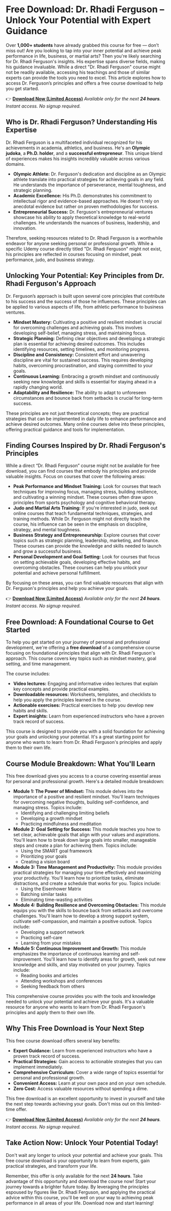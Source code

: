 # Free Download: Dr. Rhadi Ferguson – Unlock Your Potential with Expert Guidance

Over **1,000+ students** have already grabbed this course for free — don’t miss out!
Are you looking to tap into your inner potential and achieve peak performance in life, business, or martial arts? Then you're likely searching for Dr. Rhadi Ferguson's insights. His expertise spans diverse fields, making his guidance invaluable. While a direct "Dr. Rhadi Ferguson" course might not be readily available, accessing his teachings and those of similar experts can provide the tools you need to excel. This article explores how to access Dr. Ferguson’s principles and offers a free course download to help you get started.

👉 [**Download Now (Limited Access)**](https://udemywork.com/dr-rhadi-ferguson)
_Available only for the next **24 hours**. Instant access. No signup required._

## Who is Dr. Rhadi Ferguson? Understanding His Expertise

Dr. Rhadi Ferguson is a multifaceted individual recognized for his achievements in academia, athletics, and business. He's an **Olympic judoka**, a **Ph.D. holder**, and a **successful entrepreneur**. This unique blend of experiences makes his insights incredibly valuable across various domains.

*   **Olympic Athlete:** Dr. Ferguson's dedication and discipline as an Olympic athlete translate into practical strategies for achieving goals in any field. He understands the importance of perseverance, mental toughness, and strategic planning.
*   **Academic Excellence:** His Ph.D. demonstrates his commitment to intellectual rigor and evidence-based approaches. He doesn't rely on anecdotal evidence but rather on proven methodologies for success.
*   **Entrepreneurial Success:** Dr. Ferguson's entrepreneurial ventures showcase his ability to apply theoretical knowledge to real-world challenges. He understands the nuances of business, leadership, and innovation.

Therefore, seeking resources related to Dr. Rhadi Ferguson is a worthwhile endeavor for anyone seeking personal or professional growth. While a specific Udemy course directly titled "Dr. Rhadi Ferguson" might not exist, his principles are reflected in courses focusing on mindset, peak performance, judo, and business strategy.

## Unlocking Your Potential: Key Principles from Dr. Rhadi Ferguson's Approach

Dr. Ferguson’s approach is built upon several core principles that contribute to his success and the success of those he influences. These principles can be applied to various aspects of life, from athletic performance to business ventures.

*   **Mindset Mastery:** Cultivating a positive and resilient mindset is crucial for overcoming challenges and achieving goals. This involves developing self-belief, managing stress, and maintaining focus.
*   **Strategic Planning:** Defining clear objectives and developing a strategic plan is essential for achieving desired outcomes. This includes identifying resources, setting timelines, and monitoring progress.
*   **Discipline and Consistency:** Consistent effort and unwavering discipline are vital for sustained success. This requires developing habits, overcoming procrastination, and staying committed to your goals.
*   **Continuous Learning:** Embracing a growth mindset and continuously seeking new knowledge and skills is essential for staying ahead in a rapidly changing world.
*   **Adaptability and Resilience:** The ability to adapt to unforeseen circumstances and bounce back from setbacks is crucial for long-term success.

These principles are not just theoretical concepts; they are practical strategies that can be implemented in daily life to enhance performance and achieve desired outcomes. Many online courses delve into these principles, offering practical guidance and tools for implementation.

## Finding Courses Inspired by Dr. Rhadi Ferguson's Principles

While a direct “Dr. Rhadi Ferguson” course might not be available for free download, you can find courses that embody his principles and provide valuable insights. Focus on courses that cover the following areas:

*   **Peak Performance and Mindset Training:** Look for courses that teach techniques for improving focus, managing stress, building resilience, and cultivating a winning mindset. These courses often draw upon principles from sports psychology and cognitive behavioral therapy.
*   **Judo and Martial Arts Training:** If you're interested in judo, seek out online courses that teach fundamental techniques, strategies, and training methods. While Dr. Ferguson might not directly teach the course, his influence can be seen in the emphasis on discipline, strategy, and mental toughness.
*   **Business Strategy and Entrepreneurship:** Explore courses that cover topics such as strategic planning, leadership, marketing, and finance. These courses can provide the knowledge and skills needed to launch and grow a successful business.
*   **Personal Development and Goal Setting:** Look for courses that focus on setting achievable goals, developing effective habits, and overcoming obstacles. These courses can help you unlock your potential and achieve personal fulfillment.

By focusing on these areas, you can find valuable resources that align with Dr. Ferguson's principles and help you achieve your goals.

👉 [**Download Now (Limited Access)**](https://udemywork.com/dr-rhadi-ferguson)
_Available only for the next **24 hours**. Instant access. No signup required._

## Free Download: A Foundational Course to Get Started

To help you get started on your journey of personal and professional development, we're offering a **free download** of a comprehensive course focusing on foundational principles that align with Dr. Rhadi Ferguson's approach. This course covers key topics such as mindset mastery, goal setting, and time management.

The course includes:

*   **Video lectures:** Engaging and informative video lectures that explain key concepts and provide practical examples.
*   **Downloadable resources:** Worksheets, templates, and checklists to help you apply the principles learned in the course.
*   **Actionable exercises:** Practical exercises to help you develop new habits and skills.
*   **Expert insights:** Learn from experienced instructors who have a proven track record of success.

This course is designed to provide you with a solid foundation for achieving your goals and unlocking your potential. It's a great starting point for anyone who wants to learn from Dr. Rhadi Ferguson's principles and apply them to their own life.

## Course Module Breakdown: What You'll Learn

This free download gives you access to a course covering essential areas for personal and professional growth. Here's a detailed module breakdown:

*   **Module 1: The Power of Mindset:** This module delves into the importance of a positive and resilient mindset. You'll learn techniques for overcoming negative thoughts, building self-confidence, and managing stress. Topics include:
    *   Identifying and challenging limiting beliefs
    *   Developing a growth mindset
    *   Practicing mindfulness and meditation
*   **Module 2: Goal Setting for Success:** This module teaches you how to set clear, achievable goals that align with your values and aspirations. You'll learn how to break down large goals into smaller, manageable steps and create a plan for achieving them. Topics include:
    *   Using the SMART goal framework
    *   Prioritizing your goals
    *   Creating a vision board
*   **Module 3: Time Management and Productivity:** This module provides practical strategies for managing your time effectively and maximizing your productivity. You'll learn how to prioritize tasks, eliminate distractions, and create a schedule that works for you. Topics include:
    *   Using the Eisenhower Matrix
    *   Batching similar tasks
    *   Eliminating time-wasting activities
*   **Module 4: Building Resilience and Overcoming Obstacles:** This module equips you with the skills to bounce back from setbacks and overcome challenges. You'll learn how to develop a strong support system, cultivate self-compassion, and maintain a positive outlook. Topics include:
    *   Developing a support network
    *   Practicing self-care
    *   Learning from your mistakes
*   **Module 5: Continuous Improvement and Growth:** This module emphasizes the importance of continuous learning and self-improvement. You'll learn how to identify areas for growth, seek out new knowledge and skills, and stay motivated on your journey. Topics include:
    *   Reading books and articles
    *   Attending workshops and conferences
    *   Seeking feedback from others

This comprehensive course provides you with the tools and knowledge needed to unlock your potential and achieve your goals. It's a valuable resource for anyone who wants to learn from Dr. Rhadi Ferguson's principles and apply them to their own life.

## Why This Free Download is Your Next Step

This free course download offers several key benefits:

*   **Expert Guidance:** Learn from experienced instructors who have a proven track record of success.
*   **Practical Strategies:** Gain access to actionable strategies that you can implement immediately.
*   **Comprehensive Curriculum:** Cover a wide range of topics essential for personal and professional growth.
*   **Convenient Access:** Learn at your own pace and on your own schedule.
*   **Zero Cost:** Access valuable resources without spending a dime.

This free download is an excellent opportunity to invest in yourself and take the next step towards achieving your goals. Don't miss out on this limited-time offer.

👉 [**Download Now (Limited Access)**](https://udemywork.com/dr-rhadi-ferguson)
_Available only for the next **24 hours**. Instant access. No signup required._

## Take Action Now: Unlock Your Potential Today!

Don't wait any longer to unlock your potential and achieve your goals. This free course download is your opportunity to learn from experts, gain practical strategies, and transform your life.

Remember, this offer is only available for the next **24 hours**. Take advantage of this opportunity and download the course now! Start your journey towards a brighter future today. By leveraging the principles espoused by figures like Dr. Rhadi Ferguson, and applying the practical advice within this course, you'll be well on your way to achieving peak performance in all areas of your life. Download now and start learning!
